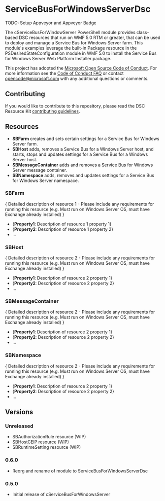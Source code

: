 # ServiceBusForWindowsServerDsc

TODO: Setup Appveyor and Appveyor Badge

The cServiceBusForWindowServer PowerShell module provides class-based DSC resources that run on WMF 5.0 RTM or 
greater, that can be used to deploy and manage a Service Bus for Windows Server farm.
This module's examples leverage the built-in Package resource in the PSDesiredStateConfiguration module in WMF 5.0 
to install the Service Bus for Windows Server  Web Platform Installer package.

This project has adopted the [Microsoft Open Source Code of Conduct](https://opensource.microsoft.com/codeofconduct/).
For more information see the [Code of Conduct FAQ](https://opensource.microsoft.com/codeofconduct/faq/) or contact [opencode@microsoft.com](mailto:opencode@microsoft.com) with any additional questions or comments.

## Contributing
If you would like to contribute to this repository, please read the DSC Resource Kit [contributing guidelines](https://github.com/PowerShell/DscResource.Kit/blob/master/CONTRIBUTING.md).

## Resources

* **SBFarm** creates and sets certain settings for a Service Bus for Windows Server farm.
* **SBHost** adds, removes a Service Bus for a Windows Server host, and starts, stops and updates settings for a Service Bus for a Windows Server host.
* **SBMessageContainer** adds and removes a Service Bus for Windows Server message container.
* **SBNamespace** adds, removes and updates settings for a Service Bus for Windows Server namespace.

### SBFarm

{ Detailed description of resource 1 - Please include any requirements for running this resource (e.g. Must run on Windows Server OS, must have Exchange already installed) }

* {**Property1**: Description of resource 1 property 1}
* {**Property2**: Description of resource 1 property 2}
* ...

### SBHost

{ Detailed description of resource 2 - Please include any requirements for running this resource (e.g. Must run on Windows Server OS, must have Exchange already installed) }

* {**Property1**: Description of resource 2 property 1}
* {**Property2**: Description of resource 2 property 2}
* ...

### SBMessageContainer

{ Detailed description of resource 2 - Please include any requirements for running this resource (e.g. Must run on Windows Server OS, must have Exchange already installed) }

* {**Property1**: Description of resource 2 property 1}
* {**Property2**: Description of resource 2 property 2}
* ...

### SBNamespace

{ Detailed description of resource 2 - Please include any requirements for running this resource (e.g. Must run on Windows Server OS, must have Exchange already installed) }

* {**Property1**: Description of resource 2 property 1}
* {**Property2**: Description of resource 2 property 2}
* ...

## Versions

### Unreleased

* SBAuthorizationRule resource (WIP)
* SBHostCEIP resource (WIP)
* SBRuntimeSetting resource (WIP)

### 0.6.0

* Reorg and rename of module to ServiceBusForWindowsServerDsc

### 0.5.0

* Initial release of cServiceBusForWindowsServer
